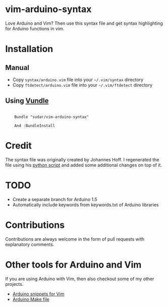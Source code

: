 vim-arduino-syntax
==================

Love Arduino and Vim? Then use this syntax file and get syntax highlighting for Arduino functions in vim.

Installation
============

Manual 
------
- Copy `syntax/arduino.vim` file into your `~/.vim/syntax` directory
- Copy `ftdetect/arduino.vim` file into your `~/.vim/ftdetect` directory

Using [Vundle](https://github.com/gmarik/vundle)
-------------

```VimL

    Bundle "sudar/vim-arduino-syntax"

    And :BundleInstall

```
Credit
======

The syntax file was originally created by Johannes Hoff. I regenerated the file using his [python script](https://bitbucket.org/johannes/arduino-vim-syntax) and added some additional changes on top of it.

TODO
====

- Create a separate branch for Arduino 1.5
- Automatically include keywords from keywords.txt of Arduino libraries

Contributions
================

Contributions are always welcome in the form of pull requests with explanatory comments.

Other tools for Arduino and Vim
===========================

If you are using Arduino with Vim, then also checkout some of my other projects.

- [Arduino snippets for Vim](https://github.com/sudar/vim-wordpress-snippets)
- [Arduino Make file](https://github.com/sudar/Arduino-Makefile)

